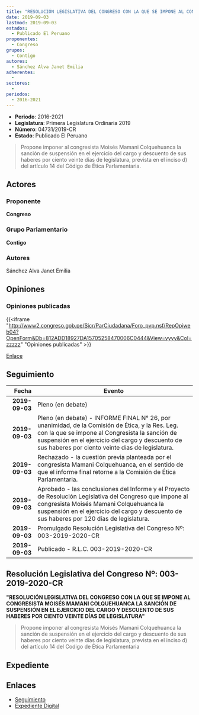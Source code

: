 ```yaml
---
title: "RESOLUCIÓN LEGISLATIVA DEL CONGRESO CON LA QUE SE IMPONE AL CONGRESISTA MOISÉS MAMANI COLQUEHUANCA LA SANCIÓN DE SUSPENSIÓN EN EL EJERCICIO DEL CARGO Y DESCUENTO DE SUS HABERES POR CIENTO VEINTE DÍAS DE LEGISLATURA"
date: 2019-09-03
lastmod: 2019-09-03
estados: 
  - Publicado El Peruano
proponentes: 
  - Congreso
grupos: 
  - Contigo
autores: 
  - Sánchez Alva Janet Emilia
adherentes: 
  - 
sectores: 
  - 
periodos: 
  - 2016-2021
---
```


- **Periodo**: 2016-2021
- **Legislatura**: Primera Legislatura Ordinaria 2019
- **Número**: 04731/2019-CR
- **Estado**: Publicado El Peruano

> Propone imponer al congresista Moisés Mamani Colquehuanca la sanción de suspensión en el ejercicio del cargo y descuento de sus haberes por ciento veinte días de legislatura, prevista en el inciso d) del artículo 14 del Código de Ética Parlamentaria.


## Actores

### Proponente

**Congreso**

### Grupo Parlamentario

**Contigo**

### Autores

Sánchez Alva Janet Emilia


## Opiniones

### Opiniones publicadas

{{<iframe "http://www2.congreso.gob.pe/Sicr/ParCiudadana/Foro_pvp.nsf/RepOpiweb04?OpenForm&Db=812ADD18927DA15705258470006C0444&View=yyyy&Col=zzzzz" "Opiniones publicadas" >}}

[Enlace](http://www2.congreso.gob.pe/Sicr/ParCiudadana/Foro_pvp.nsf/RepOpiweb04?OpenForm&Db=812ADD18927DA15705258470006C0444&View=yyyy&Col=zzzzz)

## Seguimiento

| Fecha | Evento |
|------:|--------|
| **2019-09-03** | Pleno (en debate)|
| **2019-09-03** | Pleno (en debate) - INFORME FINAL N° 26, por unanimidad, de la Comisión de Ética, y la Res. Leg. con la que se impone al Congresista la sanción de suspensión en el ejercicio del cargo y descuento de sus haberes por ciento veinte dias de legislatura.|
| **2019-09-03** | Rechazado - la cuestión previa planteada por el congresista Mamani Colquehuanca, en el sentido de que el informe final retorne a la Comisión de Ética Parlamentaria.|
| **2019-09-03** | Aprobado - las conclusiones del Informe y el Proyecto de Resolución Legislativa del Congreso que impone al congresista Moisés Mamani Colquehuanca la suspensión en el ejercicio del cargo y descuento de sus haberes por 120 días de legislatura.|
| **2019-09-03** | Promulgado Resolución Legislativa del Congreso Nº: 003-2019-2020-CR|
| **2019-09-03** | Publicado - R.L.C. 003-2019-2020-CR|

## Resolución Legislativa del Congreso Nº: 003-2019-2020-CR

**"RESOLUCIÓN LEGISLATIVA DEL CONGRESO CON LA QUE SE IMPONE AL CONGRESISTA MOISÉS MAMANI COLQUEHUANCA LA SANCIÓN DE SUSPENSIÓN EN EL EJERCICIO DEL CARGO Y DESCUENTO DE SUS HABERES POR CIENTO VEINTE DÍAS DE LEGISLATURA"**

> Propone imponer al congresista Moisés Mamani Colquehuanca la sanción de suspensión en el ejercicio del cargo y descuento de sus haberes por ciento veinte días de legislatura, prevista en el inciso d) del artículo 14 del Codigo de Ética Parlamentaria


## Expediente


## Enlaces 

- [Seguimiento](http://www2.congreso.gob.pe/Sicr/TraDocEstProc/CLProLey2016.nsf/f7fff46988ca05b1052578e100829cc7/42d0f0a0a40f1a920525846b0007401f?OpenDocument)
- [Expediente Digital](http://www2.congreso.gob.pe/Sicr/TraDocEstProc/CLProLey2016.nsf/f7fff46988ca05b1052578e100829cc7/42d0f0a0a40f1a920525846b0007401f?OpenDocument&Click=05257FB7005EB655.eb71d0cf91d8294e05256cdf006b5706/$Body/0.1C6C)
